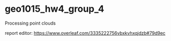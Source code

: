 # geo1015_hw4_group_4
Processing point clouds

report editor: https://www.overleaf.com/3335222756vbxkvhxqjdzb#79d9ec
